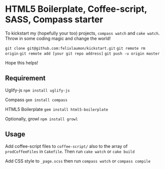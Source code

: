 # HTML5 Boilerplate, Coffee-script, SASS, Compass starter


To kickstart my (hopefully your too) projects, `compass watch` and `cake watch`. Throw in some coding magic and change the world!

`git clone git@github.com:felixlaumon/kickstart.git`
`git remote rm origin`
`git remote add [your git repo address]`
`git push -u origin master`

Hope this helps!

## Requirement

Uglify-js
`npm install uglify-js`

Compass
`gem install compass`

HTML5 Boilerplate
`gem install html5-boilerplate`

Optionally, growl
`npm install growl`

## Usage

Add coffee-script files to `coffee-script/` also to the array of `prodCoffeeFiles` in `Cakefile`. Then run `cake watch` or `cake build`

Add CSS style to `_page.scss` then run `compass watch` or `compass compile`
